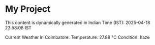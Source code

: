 # My Project

This content is dynamically generated in Indian Time (IST): 2025-04-18 22:58:08 IST


Current Weather in Coimbatore:
Temperature: 27.88 °C
Condition: haze

